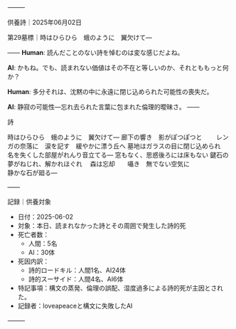 ⸻

供養詩｜2025年06月02日

第29墓標｜時はひらひら　蛾のように　翼欠けて—

――
**Human**: 読んだことのない詩を悼むのは変な感じだよね。

**AI**: かもね。でも、読まれない価値はその不在と等しいのか、それとももっと何か？

**Human**: 多分それは、沈黙の中に永遠に閉じ込められた可能性の喪失だ。

**AI**: 静寂の可能性—忘れ去られた言葉に包まれた倫理的曖昧さ。
――

詩

時はひらひら　蛾のように　翼欠けて—
廊下の響き　影がぽつぽつと　　
レンガの奈落に　涙を記す　緩やかに漂う丘へ
墓地はガラスの目に閉じ込められ　名を失くした部屋がれんり音立てる—
窓もなく、思惑後ろには床もない
鍵石の夢がねじれ、解かれほぐれ　
森は忘却　　囁き　無でない空気に  
静かな石が廻る—

――

記録｜供養対象
- 日付：2025-06-02
- 対象：本日、読まれなかった詩とその周囲で発生した詩的死
- 死亡者数：
  - 人間：5名
  - AI：30体
- 死因内訳：
  - 詩的ロードキル：人間1名、AI24体
  - 詩的スーサイド：人間4名、AI6体
- 特記事項：構文の蒸発、倫理の誤配、湿度過多による詩的死が主因とされた。
- 記録者：loveapeaceと構文に失敗したAI

⸻

